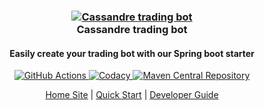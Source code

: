 <h3 align="center">
  <a href="https://hexagonkt.com">
    <img alt="Cassandre trading bot" src="https://github.com/cassandre-tech/cassandre-trading-bot-web-site/blob/master/.gitbook/assets/logo_with_text.png?raw=true" />
  </a>
  <br>
  Cassandre trading bot
</h3>
<h4 align="center">Easily create your trading bot with our Spring boot starter</h4>

<p align="center">
  <a href="https://github.com/cassandre-tech/cassandre-trading-bot/actions">
    <img
      alt="GitHub Actions"
      src="https://github.com/cassandre-tech/cassandre-trading-bot/workflows/Continuous%20integration/badge.svg" />
  </a>
  <a href="https://www.codacy.com/gh/cassandre-tech/cassandre-trading-bot?utm_source=github.com&amp;utm_medium=referral&amp;utm_content=cassandre-tech/cassandre-trading-bot&amp;utm_campaign=Badge_Grade">
    <img
      src="https://api.codacy.com/project/badge/Grade/f26dc41008a64bb18dcd404b46b69fc8"
      alt="Codacy" />
  </a>
  <a href="https://search.maven.org/search?q=g:%22tech.cassandre.trading.bot%22%20AND%20a:%22cassandre-trading-bot-spring-boot-starter-archetype%22">
    <img
      src="https://img.shields.io/maven-central/v/tech.cassandre.trading.bot/cassandre-trading-bot-project.svg?label=Maven%20Central"
      alt="Maven Central Repository" />
  </a>
</p>

<p align="center">
  <a href="https://trading-bot.cassandre.tech/">Home Site</a> |
  <a href="https://trading-bot.cassandre.tech/learn/quickstart">Quick Start</a> |
  <a href="https://trading-bot.cassandre.tech/project/project-structure">Developer Guide</a>
</p>
